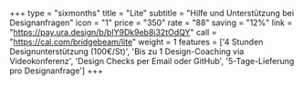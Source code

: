 +++
type = "sixmonths"
title = "Lite"
subtitle = "Hilfe und Unterstützung bei Designanfragen"
icon = "1"
price = "350"
rate = "88"
saving = "12%"
link = "https://pay.ura.design/b/bIY9Dk9eb8i32tOdQY"
call = "https://cal.com/bridgebeam/lite"
weight = 1
features = ['4 Stunden Designunterstützung (100€/St)', 'Bis zu 1 Design-Coaching via Videokonferenz', 'Design Checks per Email oder GitHub', '5-Tage-Lieferung pro Designanfrage']
+++